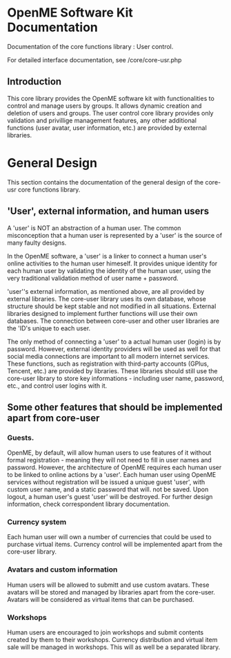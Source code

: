 OpenME Software Kit Documentation
======

Documentation of the core functions library : User control.

For detailed interface documentation, see /core/core-usr.php

Introduction
------

This core library provides the OpenME software kit with functionalities to control and manage users by groups. It allows dynamic creation and deletion of users and groups. The user control core library provides only validation and privillige management features, any other additional functions (user avatar, user information, etc.) are provided by external libraries.

General Design
======

This section contains the documentation of the general design of the core-usr core functions library.

'User', external information, and human users
------

A 'user' is NOT an abstraction of a human user. The common misconception that a human user is represented by a 'user' is the source of many faulty designs.
 
In the OpenME software, a 'user' is a linker to connect a human user's online activities to the human user himeself. It provides unique identity for each human user by validating the identity of the human user, using the very traditional validation method of user name + password.

'user''s external information, as mentioned above, are all provided by external libraries. The core-user library uses its own database, whose structure should be kept stable and not modified in all situations. External libraries designed to implement further functions will use their own databases. The connection between core-user and other user libraries are the 'ID's unique to each user. 

The only method of connecting a 'user' to a actual human user (login) is by password. However, external identity providers will be used as well for that social media connections are important to all modern internet services. These functions, such as registration with third-party accounts (GPlus, Tencent, etc.) are provided by libraries. These libraries should still use the core-user library to store key informations - including user name, password, etc., and control user logins with it.

Some other features that should be implemented apart from core-user
------

### Guests. 

OpenME, by default, will allow human users to use features of it without formal registration - meaning they will not need to fill in user names and password. However, the architecture of OpenME requires each human user to be linked to online actions by a 'user'. Each human user using OpenME services without registration will be issued a unique guest 'user', with custom user name, and a static password that will. not be saved. Upon logout, a human user's guest 'user' will be destroyed. For further design information, check correspondent library documentation.

### Currency system

Each human user will own a number of currencies that could be used to purchase virtual items. Currency control will be implemented apart from the core-user library.

### Avatars and custom information

Human users will be allowed to submitt and use custom avatars. These avatars will be stored and managed by libraries apart from the core-user. Avatars will be considered as virtual items that can be purchased.

### Workshops

Human users are encouraged to join workshops and submit contents created by them to their workshops. Currency distribution and virtual item sale will be managed in workshops. This will as well be a separated library.
